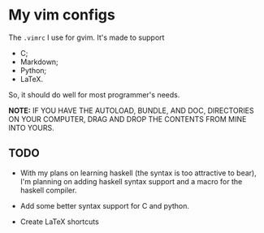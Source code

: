 # My vim configs

The `.vimrc` I use for gvim. It's made to support

* C;
* Markdown;
* Python;
* LaTeX. 

So, it should do well for most programmer's needs. 

**NOTE:** IF YOU HAVE THE AUTOLOAD, BUNDLE, AND DOC, DIRECTORIES ON YOUR COMPUTER, DRAG AND DROP THE CONTENTS FROM MINE INTO YOURS.

## TODO

* With my plans on learning haskell (the syntax is too attractive to bear), I'm planning on adding haskell syntax support and a macro for the haskell compiler. 

* Add some better syntax support for C and python.

* Create LaTeX shortcuts
